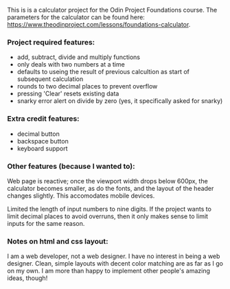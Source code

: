 This is is a calculator project for the Odin Project Foundations course. The parameters for the calculator can be found here: https://www.theodinproject.com/lessons/foundations-calculator.

### Project required features:
* add, subtract, divide and multiply functions
* only deals with two numbers at a time
* defaults to useing the result of previous calcultion as start of subsequent calculation
* rounds to two decimal places to prevent overflow
* pressing 'Clear' resets existing data
* snarky error alert on divide by zero (yes, it specifically asked for snarky)

### Extra credit features:
* decimal button
* backspace button
* keyboard support

### Other features (because I wanted to):

Web page is reactive; once the viewport width drops below 600px, the calculator becomes smaller, as do the fonts, and the layout of the header changes slightly. This accomodates mobile devices.

Limited the length of input numbers to nine digits. If the project wants to limit decimal places to avoid overruns, then it only makes sense to limit inputs for the same reason.

### Notes on html and css layout:

I am a web developer, not a web designer. I have no interest in being a web designer. Clean, simple layouts with decent color matching are as far as I go on my own. I am more than happy to implement other people's amazing ideas, though!
